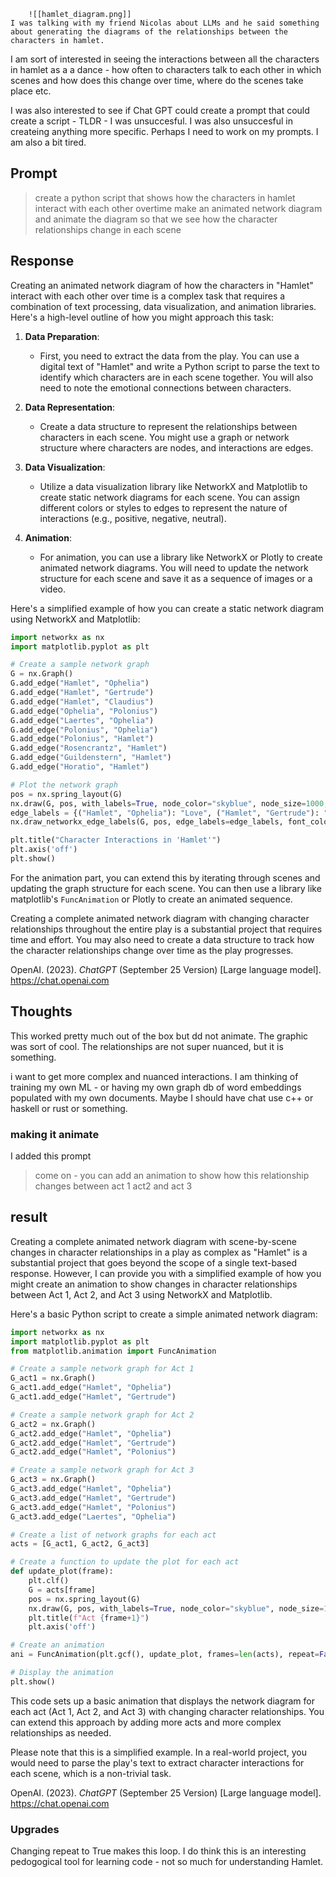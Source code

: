 		![[hamlet_diagram.png]]
	I was talking with my friend Nicolas about LLMs and he said something about generating the diagrams of the relationships between the characters in hamlet.  

I am sort of interested in seeing the interactions between all the characters in hamlet as a a dance - how often to characters talk to each other in which scenes and how does this change over time, where do the scenes take place etc. 

I was also interested to see if Chat GPT could create a prompt that could create a script - TLDR - I was unsuccesful. I was also unsuccesful in createing anything more specific. Perhaps I need to work on my prompts. I am also a bit tired. 

## Prompt
> create a python script that shows how the characters in hamlet interact with each other overtime make an animated network diagram and animate the diagram so that we see how the character relationships change in each scene


## Response
Creating an animated network diagram of how the characters in "Hamlet" interact with each other over time is a complex task that requires a combination of text processing, data visualization, and animation libraries. Here's a high-level outline of how you might approach this task:

1. **Data Preparation**:
   - First, you need to extract the data from the play. You can use a digital text of "Hamlet" and write a Python script to parse the text to identify which characters are in each scene together. You will also need to note the emotional connections between characters.

2. **Data Representation**:
   - Create a data structure to represent the relationships between characters in each scene. You might use a graph or network structure where characters are nodes, and interactions are edges.

3. **Data Visualization**:
   - Utilize a data visualization library like NetworkX and Matplotlib to create static network diagrams for each scene. You can assign different colors or styles to edges to represent the nature of interactions (e.g., positive, negative, neutral).

4. **Animation**:
   - For animation, you can use a library like NetworkX or Plotly to create animated network diagrams. You will need to update the network structure for each scene and save it as a sequence of images or a video.

Here's a simplified example of how you can create a static network diagram using NetworkX and Matplotlib:

```python
import networkx as nx
import matplotlib.pyplot as plt

# Create a sample network graph
G = nx.Graph()
G.add_edge("Hamlet", "Ophelia")
G.add_edge("Hamlet", "Gertrude")
G.add_edge("Hamlet", "Claudius")
G.add_edge("Ophelia", "Polonius")
G.add_edge("Laertes", "Ophelia")
G.add_edge("Polonius", "Ophelia")
G.add_edge("Polonius", "Hamlet")
G.add_edge("Rosencrantz", "Hamlet")
G.add_edge("Guildenstern", "Hamlet")
G.add_edge("Horatio", "Hamlet")

# Plot the network graph
pos = nx.spring_layout(G)
nx.draw(G, pos, with_labels=True, node_color="skyblue", node_size=1000, font_size=10, font_color="black")
edge_labels = {("Hamlet", "Ophelia"): "Love", ("Hamlet", "Gertrude"): "Mother-Son", ("Hamlet", "Claudius"): "Conflict", ("Polonius", "Hamlet"): "Conflict"}
nx.draw_networkx_edge_labels(G, pos, edge_labels=edge_labels, font_color="red")

plt.title("Character Interactions in 'Hamlet'")
plt.axis('off')
plt.show()
```

For the animation part, you can extend this by iterating through scenes and updating the graph structure for each scene. You can then use a library like matplotlib's `FuncAnimation` or Plotly to create an animated sequence.

Creating a complete animated network diagram with changing character relationships throughout the entire play is a substantial project that requires time and effort. You may also need to create a data structure to track how the character relationships change over time as the play progresses.

OpenAI. (2023). _ChatGPT_ (September 25 Version) [Large language model]. https://chat.openai.com

## Thoughts 
This worked pretty much out of the box but dd not animate. The graphic was sort of cool.  The relationships are not super nuanced, but it is something. 

i want to get more complex and nuanced interactions. I am thinking of training my own ML - or having my own graph db of word embeddings populated with my own documents.  Maybe I should have chat use c++ or haskell or rust or something. 

### making it animate
I added this prompt
> come on - you can add an animation to show how this relationship changes between act 1 act2 and act 3

## result
Creating a complete animated network diagram with scene-by-scene changes in character relationships in a play as complex as "Hamlet" is a substantial project that goes beyond the scope of a single text-based response. However, I can provide you with a simplified example of how you might create an animation to show changes in character relationships between Act 1, Act 2, and Act 3 using NetworkX and Matplotlib.

Here's a basic Python script to create a simple animated network diagram:

```python
import networkx as nx
import matplotlib.pyplot as plt
from matplotlib.animation import FuncAnimation

# Create a sample network graph for Act 1
G_act1 = nx.Graph()
G_act1.add_edge("Hamlet", "Ophelia")
G_act1.add_edge("Hamlet", "Gertrude")

# Create a sample network graph for Act 2
G_act2 = nx.Graph()
G_act2.add_edge("Hamlet", "Ophelia")
G_act2.add_edge("Hamlet", "Gertrude")
G_act2.add_edge("Hamlet", "Polonius")

# Create a sample network graph for Act 3
G_act3 = nx.Graph()
G_act3.add_edge("Hamlet", "Ophelia")
G_act3.add_edge("Hamlet", "Gertrude")
G_act3.add_edge("Hamlet", "Polonius")
G_act3.add_edge("Laertes", "Ophelia")

# Create a list of network graphs for each act
acts = [G_act1, G_act2, G_act3]

# Create a function to update the plot for each act
def update_plot(frame):
    plt.clf()
    G = acts[frame]
    pos = nx.spring_layout(G)
    nx.draw(G, pos, with_labels=True, node_color="skyblue", node_size=1000, font_size=10, font_color="black")
    plt.title(f"Act {frame+1}")
    plt.axis('off')

# Create an animation
ani = FuncAnimation(plt.gcf(), update_plot, frames=len(acts), repeat=False)

# Display the animation
plt.show()
```

This code sets up a basic animation that displays the network diagram for each act (Act 1, Act 2, and Act 3) with changing character relationships. You can extend this approach by adding more acts and more complex relationships as needed.

Please note that this is a simplified example. In a real-world project, you would need to parse the play's text to extract character interactions for each scene, which is a non-trivial task.

OpenAI. (2023). _ChatGPT_ (September 25 Version) [Large language model]. https://chat.openai.com

### Upgrades
Changing repeat to True makes this loop. I do think this is an interesting pedogogical tool for learning code - not so much for understanding Hamlet. 


